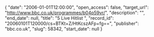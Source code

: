 {
  "date": "2006-01-01T12:00:00", 
  "open_access": false, 
  "target_url": "http://www.bbc.co.uk/programmes/b04p59vr/", 
  "description": "", 
  "end_date": null, 
  "title": "5 Live Hitlist ", 
  "record_id": "20060101T120000/cs+BTKt+Z/HtKcszAFp+fg==", 
  "publisher": "bbc.co.uk", 
  "slug": 58342, 
  "start_date": null
}

